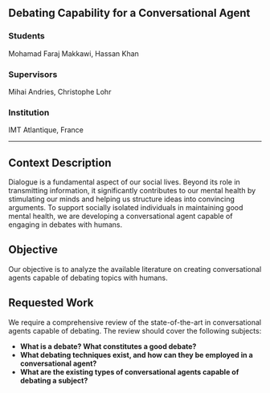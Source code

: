 ## Debating Capability for a Conversational Agent

### Students
Mohamad Faraj Makkawi, Hassan Khan

### Supervisors
Mihai Andries, Christophe Lohr

### Institution
IMT Atlantique, France

---

## Context Description
Dialogue is a fundamental aspect of our social lives. Beyond its role in transmitting information, it significantly contributes to our mental health by stimulating our minds and helping us structure ideas into convincing arguments. To support socially isolated individuals in maintaining good mental health, we are developing a conversational agent capable of engaging in debates with humans.

## Objective
Our objective is to analyze the available literature on creating conversational agents capable of debating topics with humans.

## Requested Work
We require a comprehensive review of the state-of-the-art in conversational agents capable of debating. The review should cover the following subjects:

- **What is a debate? What constitutes a good debate?**
- **What debating techniques exist, and how can they be employed in a conversational agent?**
- **What are the existing types of conversational agents capable of debating a subject?**
